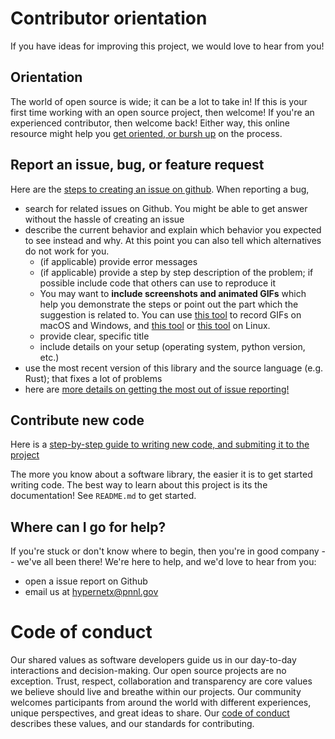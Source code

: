 # Contributor orientation

If you have ideas for improving this project, we would love to hear from you!

## Orientation

The world of open source is wide; it can be a lot to take in!  If this is your first time working with an open source project, then welcome!    If you're an experienced contributor, then welcome back!  Either way, this online resource might help you [get oriented, or bursh up](https://opensource.guide/how-to-contribute/) on the process.

## Report an issue, bug, or feature request

Here are the [steps to creating an issue on github](https://docs.github.com/en/issues/tracking-your-work-with-issues/quickstart).  When reporting a bug,

- search for related issues on Github. You might be able to get answer without the hassle of creating an issue
- describe the current behavior and explain which behavior you expected to see instead and why. At this point you can also tell which alternatives do not work for you.  
  - (if applicable) provide error messages
  - (if applicable) provide a step by step description of the problem; if possible include code that others can use to reproduce it
  - You may want to **include screenshots and animated GIFs** which help you demonstrate the steps or point out the part which the suggestion is related to. You can use [this tool](https://www.cockos.com/licecap/) to record GIFs on macOS and Windows, and [this tool](https://github.com/colinkeenan/silentcast) or [this tool](https://github.com/GNOME/byzanz) on Linux.
  - provide clear, specific title
  - include details on your setup (operating system, python version, etc.)
- use the most recent version of this library and the source language (e.g. Rust); that fixes a lot of problems  
- here are [more details on getting the most out of issue reporting!](https://marker.io/blog/how-to-write-bug-report)

## Contribute new code

Here is a [step-by-step guide to writing new code, and submiting it to the project](https://docs.github.com/en/get-started/quickstart/contributing-to-projects)

The more you know about a software library, the easier it is to get started writing code.  The best way to learn about this project is its the documentation!  See `README.md` to get started.


## Where can I go for help?

If you're stuck or don't know where to begin, then you're in good company -- we've all been there!  We're here to help, and we'd love to hear from you:

- open a issue report on Github
- email us at <hypernetx@pnnl.gov>

# Code of conduct

Our shared values as software developers guide us in our day-to-day interactions and decision-making. Our open source projects are no exception. Trust, respect, collaboration and transparency are core values we believe should live and breathe within our projects. Our community welcomes participants from around the world with different experiences, unique perspectives, and great ideas to share.  Our  [code of conduct](CODE_OF_CONDUCT) describes these values, and our standards for contributing.
